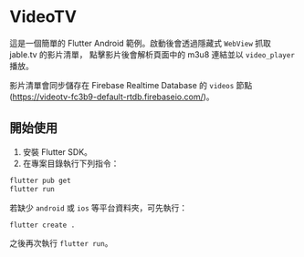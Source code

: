 # VideoTV

這是一個簡單的 Flutter Android 範例。啟動後會透過隱藏式 `WebView` 抓取 jable.tv 的影片清單，
點擊影片後會解析頁面中的 m3u8 連結並以 `video_player` 播放。

影片清單會同步儲存在 Firebase Realtime Database 的 `videos` 節點
(https://videotv-fc3b9-default-rtdb.firebaseio.com/)。

## 開始使用

1. 安裝 Flutter SDK。
2. 在專案目錄執行下列指令：

```bash
flutter pub get
flutter run
```

若缺少 `android` 或 `ios` 等平台資料夾，可先執行：

```bash
flutter create .
```

之後再次執行 `flutter run`。
